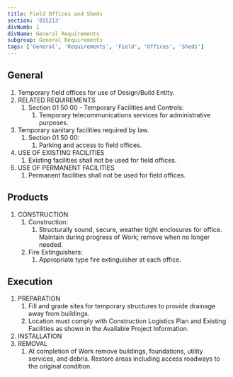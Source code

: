 ```yaml
---
title: Field Offices and Sheds
section: '015213'
divNumb: 1
divName: General Requirements
subgroup: General Requirements
tags: ['General', 'Requirements', 'Field', 'Offices', 'Sheds']
---
```


## General

1. Temporary field offices for use of Design/Build Entity.
2. RELATED REQUIREMENTS
   1. Section 01 50 00 - Temporary Facilities and Controls:
      1. Temporary telecommunications services for administrative purposes.
2. Temporary sanitary facilities required by law.
   1. Section 01 50 00:
      1. Parking and access to field offices.
3. USE OF EXISTING FACILITIES
   1. Existing facilities shall not be used for field offices.
4. USE OF PERMANENT FACILITIES
   1. Permanent facilities shall not be used for field offices.

## Products

1. CONSTRUCTION
   1. Construction:
      1. Structurally sound, secure, weather tight enclosures for office. Maintain during progress of Work; remove when no longer needed.
   1. Fire Extinguishers:
      1. Appropriate type fire extinguisher at each office.

## Execution

1. PREPARATION
   1. Fill and grade sites for temporary structures to provide drainage away from buildings.
   1. Location must comply with Construction Logistics Plan and Existing Facilities as shown in the Available Project Information.
1. INSTALLATION
1. REMOVAL
   1. At completion of Work remove buildings, foundations, utility services, and debris. Restore areas including access roadways to the original condition.
